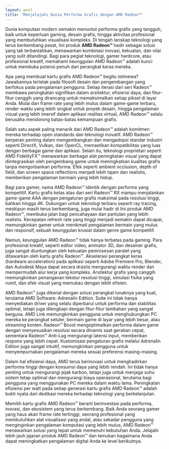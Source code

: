 ```yaml
---
layout: post
title: "Menjelajahi Dunia Performa Grafis dengan AMD Radeon™"
---
```


Dunia komputasi modern semakin menuntut performa grafis yang tangguh, baik untuk keperluan gaming, desain grafis, hingga aktivitas profesional yang membutuhkan visualisasi kompleks. Di tengah lanskap teknologi yang terus berkembang pesat, lini produk **AMD Radeon™** hadir sebagai solusi yang tak terbantahkan, menawarkan kombinasi inovasi, kekuatan, dan nilai yang sulit ditandingi. Bagi para pegiat teknologi, gamer hardcore, atau profesional kreatif, memahami keunggulan AMD Radeon™ adalah kunci untuk membuka potensi penuh dari perangkat keras mereka.

Apa yang membuat kartu grafis AMD Radeon™ begitu istimewa? Jawabannya terletak pada filosofi desain dan pengembangan yang berfokus pada pengalaman pengguna. Setiap iterasi dari seri Radeon™ membawa peningkatan signifikan dalam arsitektur, efisiensi daya, dan fitur-fitur canggih yang dirancang untuk memaksimalkan setiap piksel di layar Anda. Mulai dari frame rate yang lebih mulus dalam game-game terbaru, render waktu yang lebih singkat untuk proyek desain, hingga pengalaman visual yang lebih imersif dalam aplikasi realitas virtual, AMD Radeon™ selalu berusaha mendorong batas-batas kemampuan grafis.

Salah satu aspek paling menarik dari AMD Radeon™ adalah komitmen mereka terhadap open standards dan teknologi inovatif. AMD Radeon™ berperan penting dalam mengembangkan dan mengadopsi standar industri seperti DirectX, Vulkan, dan OpenCL, memastikan kompatibilitas yang luas dengan berbagai game dan aplikasi. Selain itu, teknologi proprietari seperti AMD FidelityFX™ menawarkan berbagai alat peningkatan visual yang dapat diintegrasikan oleh pengembang game untuk meningkatkan kualitas grafis tanpa mengorbankan performa. Efek seperti ambient occlusion, depth of field, dan screen space reflections menjadi lebih tajam dan realistis, memberikan pengalaman bermain yang lebih hidup.

Bagi para gamer, nama AMD Radeon™ identik dengan performa yang kompetitif. Kartu grafis kelas atas dari seri Radeon™ RX mampu menjalankan game-game AAA dengan pengaturan grafis maksimal pada resolusi tinggi, bahkan hingga 4K. Dukungan untuk teknologi terbaru seperti ray tracing, meskipun masih terus berkembang, juga mulai hadir di lini produk AMD Radeon™, membuka jalan bagi pencahayaan dan pantulan yang lebih realistis. Kecepatan refresh rate yang tinggi menjadi semakin dapat dicapai, memungkinkan gamer untuk menikmati pengalaman bermain yang mulus dan responsif, sebuah keunggulan krusial dalam genre game kompetitif.

Namun, keunggulan AMD Radeon™ tidak hanya terbatas pada gaming. Para profesional kreatif, seperti editor video, animator 3D, dan desainer grafis, juga sangat diuntungkan oleh kekuatan pemrosesan paralel yang ditawarkan oleh kartu grafis Radeon™. Akselerasi perangkat keras (hardware acceleration) pada aplikasi seperti Adobe Premiere Pro, Blender, dan Autodesk Maya dapat secara drastis mengurangi waktu render dan mempermudah alur kerja yang kompleks. Arsitektur grafis yang canggih memungkinkan penanganan tekstur resolusi tinggi, simulasi fisika yang rumit, dan efek visual yang memukau dengan lebih efisien.

AMD Radeon™ juga dikenal dengan solusi perangkat lunaknya yang kuat, terutama AMD Software: Adrenalin Edition. Suite ini tidak hanya menyediakan driver yang selalu diperbarui untuk performa dan stabilitas optimal, tetapi juga dilengkapi dengan fitur-fitur tambahan yang sangat berguna. AMD Link memungkinkan pengguna untuk menghubungkan PC mereka ke perangkat seluler, bermain game di layar yang lebih besar, atau streaming konten. Radeon™ Boost mengoptimalkan performa dalam game dengan menyesuaikan resolusi secara dinamis saat gerakan cepat, sementara Radeon™ Anti-Lag mengurangi latensi input, memberikan respons yang lebih cepat. Kustomisasi pengaturan grafis melalui Adrenalin Edition juga sangat intuitif, memungkinkan pengguna untuk menyempurnakan pengalaman mereka sesuai preferensi masing-masing.

Dalam hal efisiensi daya, AMD terus berinovasi untuk menghadirkan performa tinggi dengan konsumsi daya yang lebih rendah. Ini tidak hanya penting untuk mengurangi jejak karbon, tetapi juga untuk menjaga suhu sistem tetap optimal dan mengurangi biaya operasional, terutama bagi pengguna yang menggunakan PC mereka dalam waktu lama. Peningkatan efisiensi per watt pada setiap generasi kartu grafis AMD Radeon™ adalah bukti nyata dari dedikasi mereka terhadap teknologi yang berkelanjutan.

Memilih kartu grafis AMD Radeon™ berarti berinvestasi pada performa, inovasi, dan ekosistem yang terus berkembang. Baik Anda seorang gamer yang haus akan frame rate tertinggi, seorang profesional yang membutuhkan alat visualisasi yang andal, atau sekadar pengguna yang menginginkan pengalaman komputasi yang lebih mulus, AMD Radeon™ menawarkan solusi yang tepat untuk memenuhi kebutuhan Anda. Jelajahi lebih jauh jajaran produk AMD Radeon™ dan temukan bagaimana Anda dapat meningkatkan pengalaman digital Anda ke level berikutnya.
